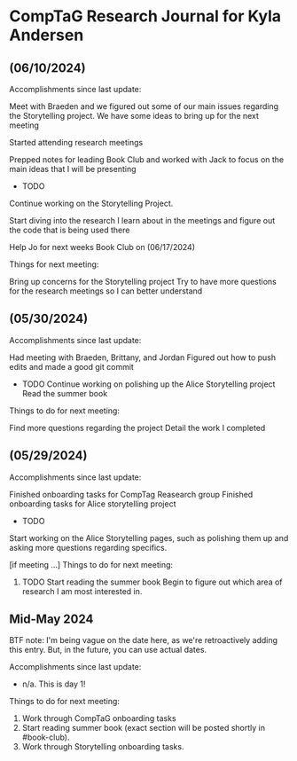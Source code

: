 # CompTaG Research Journal for Kyla Andersen

## (06/10/2024)

Accomplishments since last update:

Meet with Braeden and we figured out some of our main issues regarding the 
Storytelling project. We have some ideas to bring up for the next meeting

Started attending research meetings

Prepped notes for leading Book Club and worked with Jack to focus on the main
ideas that I will be presenting

* TODO

Continue working on the Storytelling Project.

Start diving into the research I learn about in the meetings and figure out the 
code that is being used there

Help Jo for next weeks Book Club on (06/17/2024)

Things for next meeting:

Bring up concerns for the Storytelling project
Try to have more questions for the research meetings so I can better understand

## (05/30/2024)

Accomplishments since last update:

Had meeting with Braeden, Brittany, and Jordan
Figured out how to push edits and made a good git commit

* TODO
Continue working on polishing up the Alice Storytelling project
Read the summer book

Things to do for next meeting:

Find more questions regarding the project
Detail the work I completed

## (05/29/2024) 

Accomplishments since last update:

Finished onboarding tasks for CompTag Reasearch group
Finished onboarding tasks for Alice storytelling project

* TODO 

Start working on the Alice Storytelling pages, such as polishing them up and asking more questions regarding specifics.

[if meeting ...]
Things to do for next meeting:

1. TODO
Start reading the summer book
Begin to figure out which area of research I am most interested in.

## Mid-May 2024

BTF note: I'm being vague on the date here, as we're retroactively adding this
entry. But, in the future, you can use actual dates.

Accomplishments since last update:

* n/a. This is day 1! 

Things to do for next meeting:

1. Work through CompTaG onboarding tasks
2. Start reading summer book (exact section will be posted shortly in
   #book-club).
3. Work through Storytelling onboarding tasks.
